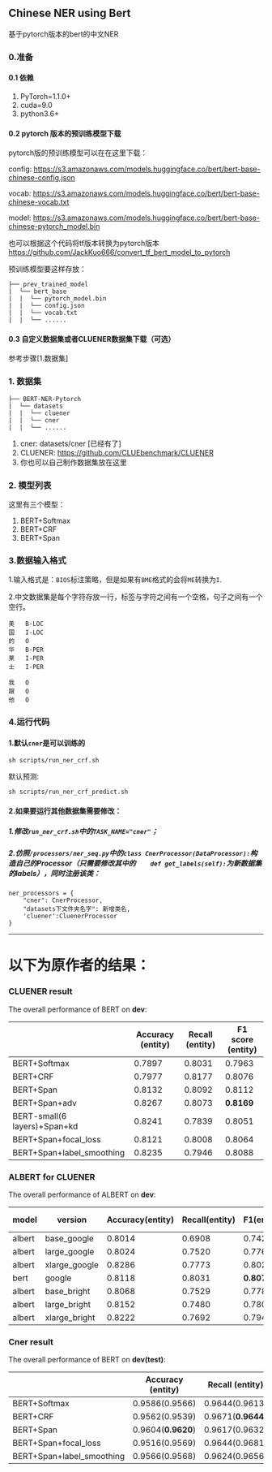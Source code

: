 ## Chinese NER using Bert
基于pytorch版本的bert的中文NER

### 0.准备
#### 0.1 依赖
1. PyTorch=1.1.0+
2. cuda=9.0
3. python3.6+

#### 0.2 pytorch 版本的预训练模型下载
pytorch版的预训练模型可以在在这里下载：

config: https://s3.amazonaws.com/models.huggingface.co/bert/bert-base-chinese-config.json

vocab: https://s3.amazonaws.com/models.huggingface.co/bert/bert-base-chinese-vocab.txt

model: https://s3.amazonaws.com/models.huggingface.co/bert/bert-base-chinese-pytorch_model.bin

也可以根据这个代码将tf版本转换为pytorch版本
https://github.com/JackKuo666/convert_tf_bert_model_to_pytorch


预训练模型要这样存放：
```text
├── prev_trained_model
|  └── bert_base
|  |  └── pytorch_model.bin
|  |  └── config.json
|  |  └── vocab.txt
|  |  └── ......
```

#### 0.3 自定义数据集或者CLUENER数据集下载（可选）
参考步骤[1.数据集]

### 1. 数据集
```text
├── BERT-NER-Pytorch
|  └── datasets
|  |  └── cluener
|  |  └── cner
|  |  └── ......
```


1. cner: datasets/cner  [已经有了]
2. CLUENER: https://github.com/CLUEbenchmark/CLUENER
3. 你也可以自己制作数据集放在这里

### 2. 模型列表
这里有三个模型：

1. BERT+Softmax
2. BERT+CRF
3. BERT+Span

### 3.数据输入格式

1.输入格式是：`BIOS`标注策略，但是如果有`BME`格式的会将`ME`转换为`I`.

2.中文数据集是每个字符存放一行，标签与字符之间有一个空格，句子之间有一个空行。

```text
美	B-LOC
国	I-LOC
的	O
华	B-PER
莱	I-PER
士	I-PER

我	O
跟	O
他	O
```

### 4.运行代码

#### 1.默认`cner`是可以训练的
```
sh scripts/run_ner_crf.sh
```
默认预测:
```
sh scripts/run_ner_crf_predict.sh
```
#### 2.如果要运行其他数据集需要修改：

##### 1.修改```run_ner_crf.sh```中的`TASK_NAME="cner"`；
##### 2.仿照`/processors/ner_seq.py`中的`class CnerProcessor(DataProcessor):`构造自己的Processor（只需要修改其中的`    def get_labels(self):`为新数据集的labels），同时注册该类：
```
ner_processors = {
    "cner": CnerProcessor,
    "datasets下文件夹名字": 新增类名,
    'cluener':CluenerProcessor
}
```

---
# 以下为原作者的结果：

### CLUENER result

The overall performance of BERT on **dev**:

|              | Accuracy (entity)  | Recall (entity)    | F1 score (entity)  |
| ------------ | ------------------ | ------------------ | ------------------ |
| BERT+Softmax | 0.7897     | 0.8031     | 0.7963    |
| BERT+CRF     | 0.7977 | 0.8177 | 0.8076 |
| BERT+Span    | 0.8132 | 0.8092 | 0.8112 |
| BERT+Span+adv    | 0.8267 | 0.8073 | **0.8169** |
| BERT-small(6 layers)+Span+kd    | 0.8241 | 0.7839 | 0.8051 |
| BERT+Span+focal_loss    | 0.8121 | 0.8008 | 0.8064 |
| BERT+Span+label_smoothing   | 0.8235 | 0.7946 | 0.8088 |

### ALBERT for CLUENER

The overall performance of ALBERT on **dev**:

| model  | version       | Accuracy(entity) | Recall(entity) | F1(entity) | Train time/epoch |
| ------ | ------------- | ---------------- | -------------- | ---------- | ---------------- |
| albert | base_google   | 0.8014           | 0.6908         | 0.7420     | 0.75x            |
| albert | large_google  | 0.8024           | 0.7520         | 0.7763     | 2.1x             |
| albert | xlarge_google | 0.8286           | 0.7773         | 0.8021     | 6.7x             |
| bert   | google        | 0.8118           | 0.8031         | **0.8074**     | -----            |
| albert | base_bright   | 0.8068           | 0.7529         | 0.7789     | 0.75x            |
| albert | large_bright  | 0.8152           | 0.7480         | 0.7802     | 2.2x             |
| albert | xlarge_bright | 0.8222           | 0.7692         | 0.7948     | 7.3x             |

### Cner result

The overall performance of BERT on **dev(test)**:

|              | Accuracy (entity)  | Recall (entity)    | F1 score (entity)  |
| ------------ | ------------------ | ------------------ | ------------------ |
| BERT+Softmax | 0.9586(0.9566)     | 0.9644(0.9613)     | 0.9615(0.9590)     |
| BERT+CRF     | 0.9562(0.9539)     | 0.9671(**0.9644**) | 0.9616(0.9591)     |
| BERT+Span    | 0.9604(**0.9620**) | 0.9617(0.9632)     | 0.9611(**0.9626**) |
| BERT+Span+focal_loss    | 0.9516(0.9569) | 0.9644(0.9681)     | 0.9580(0.9625) |
| BERT+Span+label_smoothing   | 0.9566(0.9568) | 0.9624(0.9656)     | 0.9595(0.9612) |

